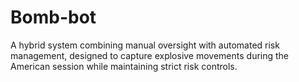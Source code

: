 # Bomb-bot
A hybrid system combining manual oversight with automated risk management, designed to capture explosive movements during the American session while maintaining strict risk controls.
